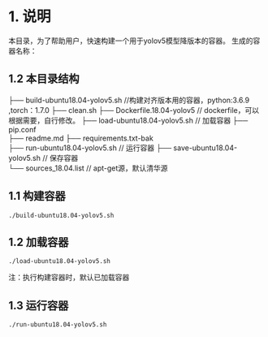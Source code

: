 # 1. 说明
本目录，为了帮助用户，快速构建一个用于yolov5模型降版本的容器。
生成的容器名称：


## 1.2 本目录结构
├── build-ubuntu18.04-yolov5.sh   //构建对齐版本用的容器，python:3.6.9 ,torch：1.7.0
├── clean.sh
├── Dockerfile.18.04-yolov5       // dockerfile，可以根据需要，自行修改。
├── load-ubuntu18.04-yolov5.sh    // 加载容器
├── pip.conf            
├── readme.md
├── requirements.txt-bak    
├── run-ubuntu18.04-yolov5.sh          // 运行容器
├── save-ubuntu18.04-yolov5.sh         // 保存容器          
└── sources_18.04.list          // apt-get源，默认清华源

## 1.1 构建容器
```
./build-ubuntu18.04-yolov5.sh
```

## 1.2 加载容器
```
./load-ubuntu18.04-yolov5.sh
```
注：执行构建容器时，默认已加载容器

## 1.3 运行容器
```
./run-ubuntu18.04-yolov5.sh
```
